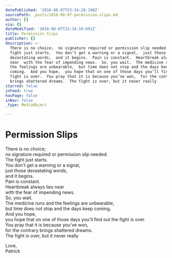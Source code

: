 ```yaml
---
datePublished: '2016-08-07T23:34:20.198Z'
sourcePath: _posts/2016-08-07-permission-slips.md
author: []
via: {}
dateModified: '2016-08-07T23:34:19.691Z'
title: Permission Slips
publisher: {}
description: >-
  There is no choice;  no signature required or permission slip needed.  The
  fight just starts.  You don’t get a warning or a signal,  just those
  devastating words,  and it begins.  Pain is constant.  Heartbreak always lies
  near  with the fear of impending news.  So, you wait.  The medicine runs and
  the feelings are unbearable,  but time does not stop and the days keep
  coming.  And you hope,  you hope that on one of those days you’ll find out the
  fight is over.  You pray that it is because you’ve won,  for the contrary
  brings shattered dreams.  The fight is over, but it never really
starred: false
inFeed: true
hasPage: false
inNav: false
_type: MediaObject

---
```

# **Permission Slips**

There is no choice;  
no signature required or permission slip needed.  
The fight just starts.  
You don't get a warning or a signal,  
just those devastating words,  
and it begins.  
Pain is constant.  
Heartbreak always lies near  
with the fear of impending news.  
So, you wait.  
The medicine runs and the feelings are unbearable,  
but time does not stop and the days keep coming.  
And you hope,  
you hope that on one of those days you'll find out the fight is over.  
You pray that it is because you've won,  
for the contrary brings shattered dreams.  
The fight is over, but it never really

Love,  
Patrick